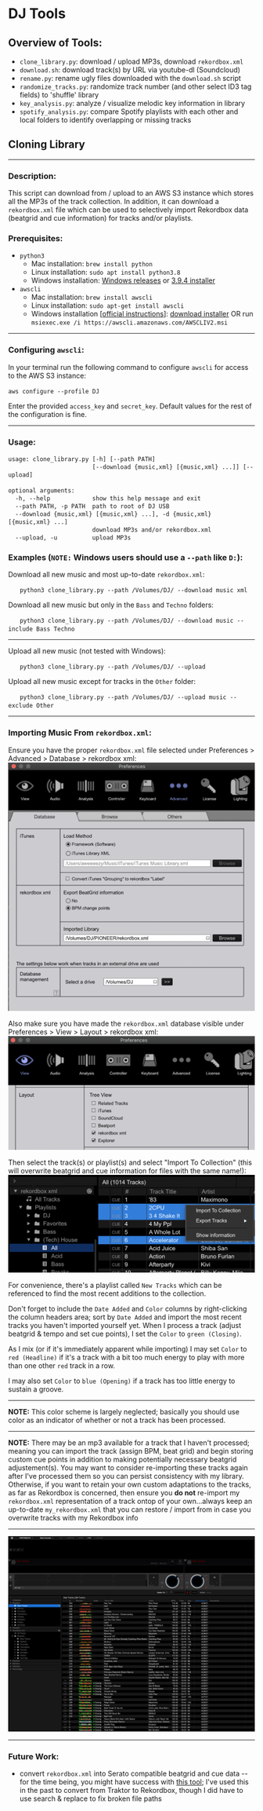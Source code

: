 # DJ Tools

## Overview of Tools:
* `clone_library.py`: download / upload MP3s, download `rekordbox.xml`
* `download.sh`: download track(s) by URL via youtube-dl (Soundcloud)
* `rename.py`: rename ugly files downloaded with the `download.sh` script
* `randomize_tracks.py`: randomize track number (and other select ID3 tag fields) to 'shuffle' library
* `key_analysis.py`: analyze / visualize melodic key information in library
* `spotify_analysis.py`: compare Spotify playlists with each other and local folders to identify overlapping or missing tracks 

## Cloning Library
----------

### Description:
This script can download from / upload to an AWS S3 instance which stores all the MP3s of the track collection. In addition, it can download a `rekordbox.xml` file which can be used to selectively import Rekordbox data (beatgrid and cue information) for tracks and/or playlists.
### Prerequisites:
* `python3`
    - Mac installation: `brew install python`
    - Linux installation: `sudo apt install python3.8`
    - Windows installation: [Windows releases](https://www.python.org/downloads/windows/) or [3.9.4 installer](https://www.python.org/ftp/python/3.9.4/python-3.9.4-amd64.exe)
* `awscli`
    - Mac installation: `brew install awscli`
    - Linux installation: `sudo apt-get install awscli`
    - Windows installation [[official instructions](https://docs.aws.amazon.com/cli/latest/userguide/install-cliv2-windows.html)]: [download installer](https://awscli.amazonaws.com/AWSCLIV2.msi) OR run `msiexec.exe /i https://awscli.amazonaws.com/AWSCLIV2.msi`

-------------
### Configuring `awscli`:
In your terminal run the following command to configure `awscli` for access to the AWS S3 instance:

`aws configure --profile DJ`

Enter the provided `access_key` and `secret_key`. Default values for the rest of the configuration is fine.

-------------

### Usage:
```
usage: clone_library.py [-h] [--path PATH]
                        [--download {music,xml} [{music,xml} ...]] [--upload]

optional arguments:
  -h, --help            show this help message and exit
  --path PATH, -p PATH  path to root of DJ USB
  --download {music,xml} [{music,xml} ...], -d {music,xml} [{music,xml} ...]
                        download MP3s and/or rekordbox.xml
  --upload, -u          upload MP3s
```

### Examples (`NOTE:` Windows users should use a `--path` like `D:`):

Download all new music and most up-to-date `rekordbox.xml`:

&nbsp;&nbsp;&nbsp;&nbsp;&nbsp;&nbsp;`python3 clone_library.py --path /Volumes/DJ/ --download music xml`


Download all new music but only in the `Bass` and `Techno` folders:

&nbsp;&nbsp;&nbsp;&nbsp;&nbsp;&nbsp;`python3 clone_library.py --path /Volumes/DJ/ --download music --include Bass Techno`

-----

Upload all new music (not tested with Windows):

&nbsp;&nbsp;&nbsp;&nbsp;&nbsp;&nbsp;`python3 clone_library.py --path /Volumes/DJ/ --upload`

Upload all new music except for tracks in the `Other` folder:

&nbsp;&nbsp;&nbsp;&nbsp;&nbsp;&nbsp;`python3 clone_library.py --path /Volumes/DJ/ --upload music --exclude Other`

-------------

### Importing Music From `rekordbox.xml`:
Ensure you have the proper `rekordbox.xml` file selected under Preferences > Advanced > Database > rekordbox xml:
![alt text](images/Pioneer_Preferences_Database.png "Select XML database")

Also make sure you have made the `rekordbox.xml` database visible under Preferences > View > Layout > rekordbox xml:
![alt text](images/Pioneer_Preferences_View.png "Show XML database in side panel")

Then select the track(s) or playlist(s) and select "Import To Collection" (this will overwrite beatgrid and cue information for files with the same name!):
![alt text](images/Pioneer_Importing.png "Import XML data into collection")

For convenience, there's a playlist called `New Tracks` which can be referenced to find the most recent additions to the collection.

Don't forget to include the `Date Added` and `Color` columns by right-clicking the column headers area; sort by `Date Added` and import the most recent tracks you haven't imported yourself yet. When I process a track (adjust beatgrid & tempo and set cue points), I set the `Color` to `green (Closing)`.

As I mix (or if it's immediately apparent while importing) I may set `Color` to `red (Headline)` if it's a track with a bit too much energy to play with more than one other `red` track in a row.

I may also set `Color` to `blue (Opening)` if a track has too little energy to sustain a groove.

-------------

**NOTE:** This color scheme is largely neglected; basically you should use color as an indicator of whether or not a track has been processed.

-------------

**NOTE:** There may be an mp3 available for a track that I haven't processed; meaning you can import the track (assign BPM, beat grid) and begin storing custom cue points in addition to making potentially necessary beatgrid adjustement(s). You may want to consider re-importing these tracks again after I've processed them so you can persist consistency with my library. Otherwise, if you want to retain your own custom adaptations to the tracks, as far as Rekordbox is concerned, then ensure you **do not** re-import my `rekordbox.xml` representation of a track ontop of your own...always keep an up-to-date `my_rekordbox.xml` that you can restore / import from in case you overwrite tracks with my Rekordbox info

-------------

![alt text](images/Pioneer_New-Tracks_Playlist_2.png "New Tracks Playlist")

-------------
### Future Work:
* convert `rekordbox.xml` into Serato compatible beatgrid and cue data -- for the time being, you might have success with [this tool](https://github.com/digital-dj-tools/dj-data-converter); I've used this in the past to convert from Traktor to Rekordbox, though I did have to use search & replace to fix broken file paths